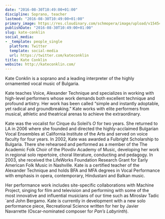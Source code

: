 ```yaml
---
date: "2016-08-30T10:49:00+01:00"
discipline: Soprano, teacher
lastmod: "2016-08-30T10:49:00+01:00"
primary_image: https://res.cloudinary.com/schmopera/image/upload/v1545409169/media/webhook-uploads/1472550365558/kate-cover-headshot.jpg.jpg
publishDate: "2016-08-30T10:49:00+01:00"
slug: kate-conklin
social_media:
- _template: people_single
  platform: Twitter
  template: social-media
  url: https://twitter.com/kateconklin
title: Kate Conklin
website: http://kateconklin.com/
---
```


Kate Conklin is a soprano and a leading interpreter of the highly ornamented vocal music of Bulgaria.

Kate teaches Voice, Alexander Technique and specializes in working with high-level performers whose work demands both excellent technique and profound artistry. Her work has been called “simple and instantly adoptable, yet radical and groundbreaking.” Kate works with elite performers from musical, athletic and theatrical arenas to achieve the extraordinary.

Kate was the vocalist for Cirque du Soleil’s *O* for two years. She returned to LA in 2006 where she founded and directed the highly-acclaimed Bulgarian Vocal Ensembles at California Institute of the Arts and served on voice faculty for four years. In 2002, Kate was awarded a Fulbright Scholarship to Bulgaria. There she rehearsed and performed as a member of the The Academic Folk Choir of the Plovdiv Academy of Music, developing her work in regional solo repertoire, choral literature, conducting and pedagogy. In 2003, she received the LifeWorks Foundation Research Grant for Early American Folk Music in Nashville. Kate is a certified teacher of the Alexander Technique and holds BFA and MFA degrees in Vocal Performance with emphasis in opera, contemporary, Hindustani and Balkan music.

Her performance work includes site-specific collaborations with Machine Project, singing for film and television and performing with some of the most innovative and influential musicians of our time such as Miroslav Tadic´and John Bergamo. Kate is currently in development with a new solo performance piece, Recreational Science written for her by Javier Navarrette (Oscar-nominated composer for *Pan’s Labyrinth*).
